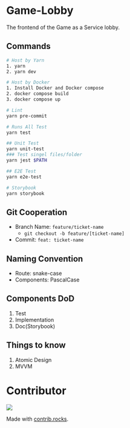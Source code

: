 # Game-Lobby

The frontend of the Game as a Service lobby.

## Commands

```bash
# Host by Yarn
1. yarn
2. yarn dev

# Host by Docker
1. Install Docker and Docker compose
2. docker compose build
3. docker compose up

# Lint
yarn pre-commit

# Runs All Test
yarn test

## Unit Test
yarn unit-test
### Test singel files/folder
yarn jest $PATH

## E2E Test
yarn e2e-test

# Storybook
yarn storybook
```

## Git Cooperation

- Branch Name: `feature/ticket-name`
  - `git checkout -b feature/[ticket-name]`
- Commit: `feat: ticket-name`

## Naming Convention

- Route: snake-case
- Components: PascalCase

## Components DoD

1. Test
2. Implementation
3. Doc(Storybook)

## Things to know

1. Atomic Design
2. MVVM

# Contributor

<a href="https://github.com/Game-as-a-Service/Game-Lobby/graphs/contributors">
  <img src="https://contrib.rocks/image?repo=Game-as-a-Service/Game-Lobby" />
</a>

Made with [contrib.rocks](https://contrib.rocks).
